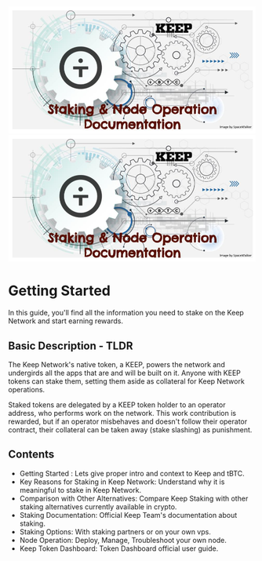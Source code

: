 ![Intro](../assets/images/Keep%20Node%20Intro%20graf.jpg)
![pulpo](../assets/images/keepdocgraf.jpg)


# Getting Started
In this guide, you'll find all the information you need to stake on the Keep Network and start earning rewards.

## Basic Description - TLDR
The Keep Network's native token, a KEEP, powers the network and undergirds all the apps that are and will be built on it. Anyone with KEEP tokens can stake them, setting them aside as collateral for Keep Network operations.

Staked tokens are delegated by a KEEP token holder to an operator address, who performs work on the network. This work contribution is rewarded, but if an operator misbehaves and doesn't follow their operator contract, their collateral can be taken away (stake slashing) as punishment.


## Contents

- Getting Started : Lets give proper intro and context to Keep and tBTC.
- Key Reasons for Staking in Keep Network: Understand why it is meaningful to stake in Keep Network.
- Comparison with Other Alternatives: Compare Keep Staking with other staking alternatives currently available in crypto.
- Staking Documentation: Official Keep Team's documentation about staking. 
- Staking Options: With staking partners or on your own vps.
- Node Operation: Deploy, Manage, Troubleshoot your own node.
- Keep Token Dashboard: Token Dashboard official user guide.



